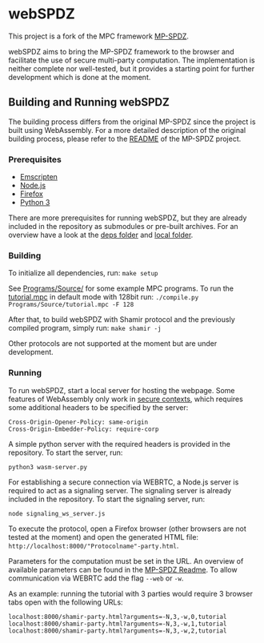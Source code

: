 # webSPDZ
This project is a fork of the MPC framework [MP-SPDZ](https://github.com/data61/MP-SPDZ). 

webSPDZ aims to bring the MP-SPDZ framework to the browser and facilitate the use of secure multi-party computation. The implementation is neither complete nor well-tested, but it provides a starting point for further development which is done at the moment.

## Building and Running webSPDZ
The building process differs from the original MP-SPDZ since the project is built using WebAssembly. For a more detailed description of the original building process, please refer to the [README](README_MPSPDZ.md) of the MP-SPDZ project.

### Prerequisites
- [Emscripten](https://emscripten.org/docs/getting_started/downloads.html)
- [Node.js](https://nodejs.org/en/download/)
- [Firefox](https://www.mozilla.org/firefox/new/)
- [Python 3](https://www.python.org/downloads/)

There are more prerequisites for running webSPDZ, but they are already included in the repository as submodules or pre-built archives. For an overview have a look at the [deps folder](deps/) and [local folder](local/). 

### Building
To initialize all dependencies, run:
```make setup```

See [Programs/Source/](Programs/Source/) for some example MPC programs. To run the [tutorial.mpc](Programs/Source/tutorial.mpc) in default mode with 128bit run:
```./compile.py Programs/Source/tutorial.mpc -F 128```

After that, to build webSPDZ with Shamir protocol and the previously compiled program, simply run:
```make shamir -j```

Other protocols are not supported at the moment but are under development.

### Running
To run webSPDZ, start a local server for hosting the webpage. Some features of WebAssembly only work in [secure contexts](https://developer.mozilla.org/en-US/docs/Web/Security/Secure_Contexts), which requires some additional headers to be specified by the server:

```
Cross-Origin-Opener-Policy: same-origin
Cross-Origin-Embedder-Policy: require-corp
```
A simple python server with the required headers is provided in the repository. To start the server, run:
```
python3 wasm-server.py
```

For establishing a secure connection via WEBRTC, a Node.js server is required to act as a signaling server. The signaling server is already included in the repository. To start the signaling server, run:
```
node signaling_ws_server.js
```

To execute the protocol, open a Firefox browser (other browsers are not tested at the moment) and open the generated HTML file: `http://localhost:8000/"Protocolname"-party.html`.

Parameters for the computation must be set in the URL. An overview of available parameters can be found in the [MP-SPDZ Readme](README_MPSPDZ.md). 
To allow communication via WEBRTC add the flag `--web` or `-w`.


As an example: running the tutorial with 3 parties would require 3 browser tabs open with the following URLs:
 ```
localhost:8000/shamir-party.html?arguments=-N,3,-w,0,tutorial
localhost:8000/shamir-party.html?arguments=-N,3,-w,1,tutorial
localhost:8000/shamir-party.html?arguments=-N,3,-w,2,tutorial
 ```